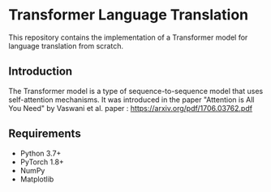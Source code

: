 # Transformer Language Translation

This repository contains the implementation of a Transformer model for language translation from scratch.

## Introduction

The Transformer model is a type of sequence-to-sequence model that uses self-attention mechanisms. It was introduced in the paper "Attention is All You Need" by Vaswani et al.
paper : https://arxiv.org/pdf/1706.03762.pdf

## Requirements

- Python 3.7+
- PyTorch 1.8+
- NumPy
- Matplotlib
